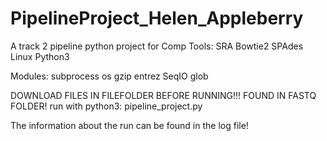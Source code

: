 # PipelineProject_Helen_Appleberry
A track 2 pipeline python project for Comp
Tools:
SRA
Bowtie2
SPAdes
Linux
Python3

Modules:
subprocess
os
gzip
entrez
SeqIO
glob


DOWNLOAD FILES IN FILEFOLDER BEFORE RUNNING!!!
FOUND IN FASTQ FOLDER!
run with python3: pipeline_project.py

The information about the run can be found in the log file!
